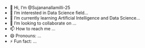 - 👋 Hi, I’m @Sujananallamilli-25
- 👀 I’m interested in Data Science field...
- 🌱 I’m currently learning Artificial Intelligence and Data Science...
- 💞️ I’m looking to collaborate on ...
- 📫 How to reach me ...
- 😄 Pronouns: ...
- ⚡ Fun fact: ...

<!---
Sujananallamilli-25/Sujananallamilli-25 is a ✨ special ✨ repository because its `README.md` (this file) appears on your GitHub profile.
You can click the Preview link to take a look at your changes.
--->
